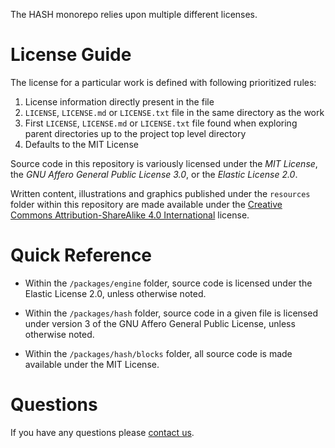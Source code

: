 The HASH monorepo relies upon multiple different licenses.

# License Guide

The license for a particular work is defined with following prioritized rules:
1. License information directly present in the file
1. `LICENSE`, `LICENSE.md` or `LICENSE.txt` file in the same directory as the work
1. First `LICENSE`, `LICENSE.md` or `LICENSE.txt` file found when exploring parent directories up to the project top level directory
1. Defaults to the MIT License

Source code in this repository is variously licensed under the _MIT License_,
the _GNU Affero General Public License 3.0_, or the _Elastic License 2.0_.

Written content, illustrations and graphics published under the `resources`
folder within this repository are made available under the [Creative Commons
Attribution-ShareAlike 4.0 International](resources/LICENSE.md) license.

# Quick Reference

* Within the `/packages/engine` folder, source code is licensed under the
  Elastic License 2.0, unless otherwise noted.
  
* Within the `/packages/hash` folder, source code in a given file is
  licensed under version 3 of the GNU Affero General Public License, unless
  otherwise noted.
  
* Within the `/packages/hash/blocks` folder, all source code is made
  available under the MIT License.

# Questions

If you have any questions please [contact us](https://hash.ai/contact).
